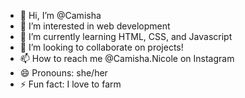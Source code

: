 - 👋 Hi, I’m @Camisha
- 👀 I’m interested in web development
- 🌱 I’m currently learning HTML, CSS, and Javascript
- 💞️ I’m looking to collaborate on projects!
- 📫 How to reach me @Camisha.Nicole on Instagram
- 😄 Pronouns: she/her
- ⚡ Fun fact: I love to farm

<!---
Cammielovee/Cammielovee is a ✨ special ✨ repository because its `README.md` (this file) appears on your GitHub profile.
You can click the Preview link to take a look at your changes.
--->
